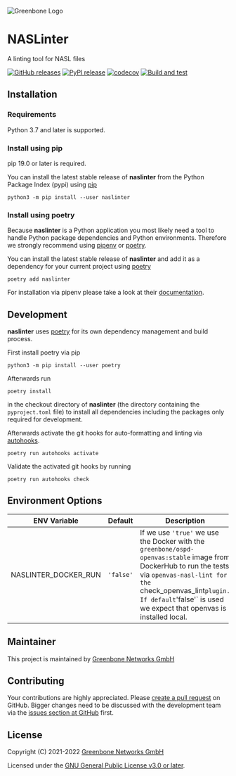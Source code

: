 ![Greenbone Logo](https://www.greenbone.net/wp-content/uploads/gb_new-logo_horizontal_rgb_small.png)

# NASLinter
A linting tool for NASL files

[![GitHub releases](https://img.shields.io/github/release/greenbone/naslinter.svg)](https://github.com/greenbone/naslinter/releases)
[![PyPI release](https://img.shields.io/pypi/v/naslinter.svg)](https://pypi.org/project/naslinter/)
[![codecov](https://codecov.io/gh/greenbone/naslinter/branch/main/graph/badge.svg?token=FFMmVmAmtb)](https://codecov.io/gh/greenbone/naslinter)
[![Build and test](https://github.com/greenbone/naslinter/actions/workflows/ci-python.yml/badge.svg)](https://github.com/greenbone/naslinter/actions/workflows/ci-python.yml)


## Installation

### Requirements

Python 3.7 and later is supported.

### Install using pip

pip 19.0 or later is required.

You can install the latest stable release of **naslinter** from the Python
Package Index (pypi) using [pip]

    python3 -m pip install --user naslinter

### Install using poetry

Because **naslinter** is a Python application you most likely need a tool to
handle Python package dependencies and Python environments. Therefore we
strongly recommend using [pipenv] or [poetry].

You can install the latest stable release of **naslinter** and add it as
a dependency for your current project using [poetry]

    poetry add naslinter

For installation via pipenv please take a look at their [documentation][pipenv].

## Development

**naslinter** uses [poetry] for its own dependency management and build
process.

First install poetry via pip

    python3 -m pip install --user poetry

Afterwards run

    poetry install

in the checkout directory of **naslinter** (the directory containing the
`pyproject.toml` file) to install all dependencies including the packages only
required for development.

Afterwards activate the git hooks for auto-formatting and linting via
[autohooks].

    poetry run autohooks activate

Validate the activated git hooks by running

    poetry run autohooks check

## Environment Options

| ENV Variable         | Default | Description                                                                                                                                                                                                                                             |
|----------------------|---------|---------------------------------------------------------------------------------------------------------------------------------------------------------------------------------------------------------------------------------------------------------|
| NASLINTER_DOCKER_RUN | `'false'`   | If we use `'true'` we use the Docker with the `greenbone/ospd-openvas:stable` image from DockerHub to run the tests via `openvas-nasl-lint for the `check_openvas_lint` plugin. If default `'false'` is used we expect that openvas is installed local. |



## Maintainer

This project is maintained by [Greenbone Networks GmbH][Greenbone Networks]

## Contributing

Your contributions are highly appreciated. Please
[create a pull request](https://github.com/greenbone/naslinter/pulls)
on GitHub. Bigger changes need to be discussed with the development team via the
[issues section at GitHub](https://github.com/greenbone/naslinter/issues)
first.

## License

Copyright (C) 2021-2022 [Greenbone Networks GmbH][Greenbone Networks]

Licensed under the [GNU General Public License v3.0 or later](LICENSE).

[Greenbone Networks]: https://www.greenbone.net/
[poetry]: https://python-poetry.org/
[pip]: https://pip.pypa.io/
[pipenv]: https://pipenv.pypa.io/
[autohooks]: https://github.com/greenbone/autohooks

